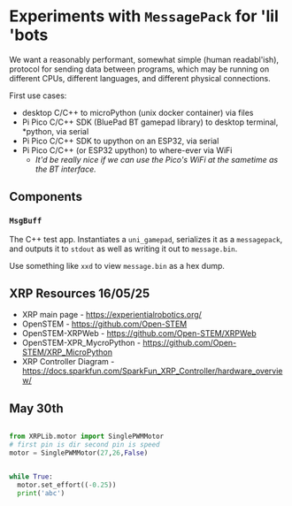# Experiments with `MessagePack` for 'lil 'bots

We want a reasonably performant, somewhat simple (human readabl'ish), protocol for sending data
between programs, which may be running on different CPUs, different languages, and different
physical connections.

First use cases:

* desktop C/C++ to microPython (unix docker container) via files
* Pi Pico C/C++ SDK (BluePad BT gamepad library) to desktop terminal, *python, via serial
* Pi Pico C/C++ SDK to upython on an ESP32, via serial
* Pi Pico C/C++ (or ESP32 upython) to where-ever via WiFi
  * *It'd be really nice if we can use the Pico's WiFi at the sametime as the BT interface.*

## Components

### `MsgBuff`

The C++ test app.
Instantiates a `uni_gamepad`, serializes it as a `messagepack`, and outputs it to `stdout` as well as writing it out to `message.bin`.

Use something like `xxd` to view `message.bin` as a hex dump.

## XRP Resources 16/05/25

* XRP main page - https://experientialrobotics.org/
* OpenSTEM - https://github.com/Open-STEM
* OpenSTEM-XRPWeb - https://github.com/Open-STEM/XRPWeb
* OpenSTEM-XPR_MycroPython - https://github.com/Open-STEM/XRP_MicroPython
* XRP Controller Diagram - https://docs.sparkfun.com/SparkFun_XRP_Controller/hardware_overview/

## May 30th 

```python

from XRPLib.motor import SinglePWMMotor
# first pin is dir second pin is speed
motor = SinglePWMMotor(27,26,False)


while True:
  motor.set_effort((-0.25))
  print('abc')

```
